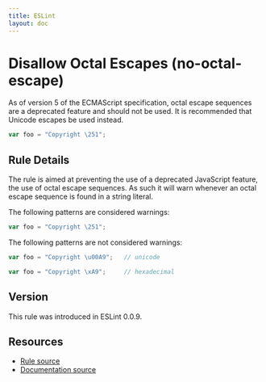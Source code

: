```yaml
---
title: ESLint
layout: doc
---
```

<!-- Note: No pull requests accepted for this file. See README.md in the root directory for details. -->
# Disallow Octal Escapes (no-octal-escape)

As of version 5 of the ECMAScript specification, octal escape sequences are a deprecated feature and should not be used. It is recommended that Unicode escapes be used instead.

```js
var foo = "Copyright \251";
```

## Rule Details

The rule is aimed at preventing the use of a deprecated JavaScript feature, the use of octal escape sequences. As such it will warn whenever an octal escape sequence is found in a string literal.

The following patterns are considered warnings:

```js
var foo = "Copyright \251";
```

The following patterns are not considered warnings:

```js
var foo = "Copyright \u00A9";   // unicode

var foo = "Copyright \xA9";     // hexadecimal
```

## Version

This rule was introduced in ESLint 0.0.9.

## Resources

* [Rule source](https://github.com/eslint/eslint/tree/master/lib/rules/no-octal-escape.js)
* [Documentation source](https://github.com/eslint/eslint/tree/master/docs/rules/no-octal-escape.md)
